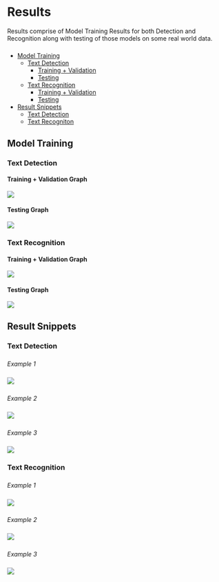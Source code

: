 # Results
Results comprise of Model Training Results for both Detection and Recognition along with testing of those models on some real world data.
#####
* [Model Training](https://github.com/shivanshu1641/photoRead/tree/main/Results#model-training)
    * [Text Detection](https://github.com/shivanshu1641/photoRead/tree/main/Results#text-detection)
        * [Training + Validation](https://github.com/shivanshu1641/photoRead/tree/main/Results#training--validation-graph)
        * [Testing](https://github.com/shivanshu1641/photoRead/tree/main/Results#testing-graph)
    * [Text Recognition](https://github.com/shivanshu1641/photoRead/tree/main/Results#text-recognition)
        * [Training + Validation](https://github.com/shivanshu1641/photoRead/tree/main/Results#training--validation-graph-1)
        * [Testing](https://github.com/shivanshu1641/photoRead/tree/main/Results#testing-graph-1) 
* [Result Snippets](https://github.com/shivanshu1641/photoRead/tree/main/Results#result-snippets)
    * [Text Detection](https://github.com/shivanshu1641/photoRead/tree/main/Results#text-detection-1)
    * [Text Recogniton](https://github.com/shivanshu1641/photoRead/tree/main/Results#text-recognition-1)


## Model Training
### Text Detection
#### Training + Validation Graph
![](https://github.com/shivanshu1641/photoRead/blob/main/Results/Figures/DetectionTrainVal.png?raw=true)
#### Testing Graph
![](https://github.com/shivanshu1641/photoRead/blob/main/Results/Figures/DetectionTest.png?raw=true)
### Text Recognition
#### Training + Validation Graph
![](https://github.com/shivanshu1641/photoRead/blob/main/Results/Figures/RecognitionTrainVal.png?raw=true)
#### Testing Graph
![](https://github.com/shivanshu1641/photoRead/blob/main/Results/Figures/RecognitionTest.png?raw=true)
## Result Snippets
### Text Detection
#####
*Example 1*
#####
![](https://github.com/shivanshu1641/photoRead/blob/main/Results/Figures/DR1.png?raw=true)
#####
*Example 2*
#####
![](https://github.com/shivanshu1641/photoRead/blob/main/Results/Figures/DR2.png?raw=true)
#####
*Example 3*
#####
![](https://github.com/shivanshu1641/photoRead/blob/main/Results/Figures/DR3.png?raw=true)

### Text Recognition
#####
*Example 1*
#####
![](https://github.com/shivanshu1641/photoRead/blob/main/Results/Figures/RR1.png?raw=true)
#####
*Example 2*
#####
![](https://github.com/shivanshu1641/photoRead/blob/main/Results/Figures/RR2.png?raw=true)
#####
*Example 3*
#####
![](https://github.com/shivanshu1641/photoRead/blob/main/Results/Figures/RR3.png?raw=true)
#####
